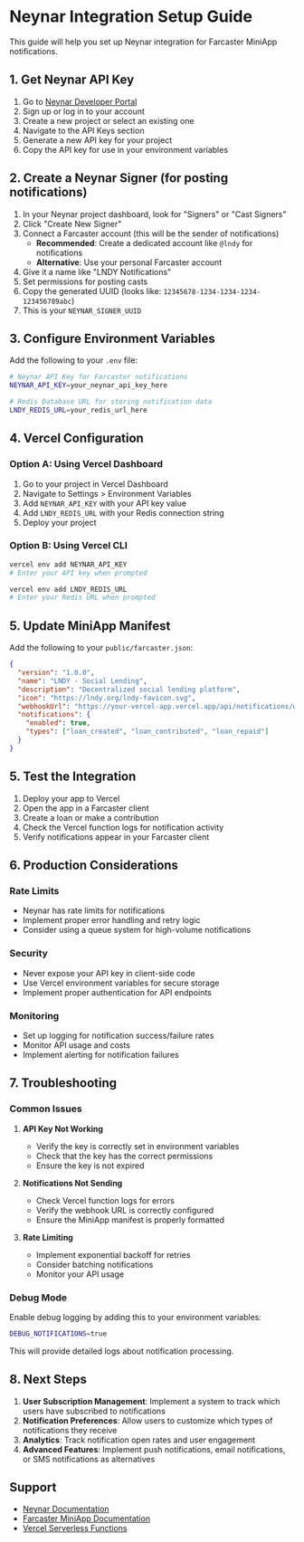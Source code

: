 # Neynar Integration Setup Guide

This guide will help you set up Neynar integration for Farcaster MiniApp notifications.

## 1. Get Neynar API Key

1. Go to [Neynar Developer Portal](https://neynar.com)
2. Sign up or log in to your account
3. Create a new project or select an existing one
4. Navigate to the API Keys section
5. Generate a new API key for your project
6. Copy the API key for use in your environment variables

## 2. Create a Neynar Signer (for posting notifications)

1. In your Neynar project dashboard, look for "Signers" or "Cast Signers"
2. Click "Create New Signer"
3. Connect a Farcaster account (this will be the sender of notifications)
   - **Recommended**: Create a dedicated account like `@lndy` for notifications
   - **Alternative**: Use your personal Farcaster account
4. Give it a name like "LNDY Notifications"
5. Set permissions for posting casts
6. Copy the generated UUID (looks like: `12345678-1234-1234-1234-123456789abc`)
7. This is your `NEYNAR_SIGNER_UUID`

## 3. Configure Environment Variables

Add the following to your `.env` file:

```bash
# Neynar API Key for Farcaster notifications
NEYNAR_API_KEY=your_neynar_api_key_here

# Redis Database URL for storing notification data
LNDY_REDIS_URL=your_redis_url_here
```

## 4. Vercel Configuration

### Option A: Using Vercel Dashboard
1. Go to your project in Vercel Dashboard
2. Navigate to Settings > Environment Variables
3. Add `NEYNAR_API_KEY` with your API key value
4. Add `LNDY_REDIS_URL` with your Redis connection string
5. Deploy your project

### Option B: Using Vercel CLI
```bash
vercel env add NEYNAR_API_KEY
# Enter your API key when prompted

vercel env add LNDY_REDIS_URL
# Enter your Redis URL when prompted
```

## 5. Update MiniApp Manifest

Add the following to your `public/farcaster.json`:

```json
{
  "version": "1.0.0",
  "name": "LNDY - Social Lending",
  "description": "Decentralized social lending platform",
  "icon": "https://lndy.org/lndy-favicon.svg",
  "webhookUrl": "https://your-vercel-app.vercel.app/api/notifications/webhook",
  "notifications": {
    "enabled": true,
    "types": ["loan_created", "loan_contributed", "loan_repaid"]
  }
}
```

## 5. Test the Integration

1. Deploy your app to Vercel
2. Open the app in a Farcaster client
3. Create a loan or make a contribution
4. Check the Vercel function logs for notification activity
5. Verify notifications appear in your Farcaster client

## 6. Production Considerations

### Rate Limits
- Neynar has rate limits for notifications
- Implement proper error handling and retry logic
- Consider using a queue system for high-volume notifications

### Security
- Never expose your API key in client-side code
- Use Vercel environment variables for secure storage
- Implement proper authentication for API endpoints

### Monitoring
- Set up logging for notification success/failure rates
- Monitor API usage and costs
- Implement alerting for notification failures

## 7. Troubleshooting

### Common Issues

1. **API Key Not Working**
   - Verify the key is correctly set in environment variables
   - Check that the key has the correct permissions
   - Ensure the key is not expired

2. **Notifications Not Sending**
   - Check Vercel function logs for errors
   - Verify the webhook URL is correctly configured
   - Ensure the MiniApp manifest is properly formatted

3. **Rate Limiting**
   - Implement exponential backoff for retries
   - Consider batching notifications
   - Monitor your API usage

### Debug Mode

Enable debug logging by adding this to your environment variables:

```bash
DEBUG_NOTIFICATIONS=true
```

This will provide detailed logs about notification processing.

## 8. Next Steps

1. **User Subscription Management**: Implement a system to track which users have subscribed to notifications
2. **Notification Preferences**: Allow users to customize which types of notifications they receive
3. **Analytics**: Track notification open rates and user engagement
4. **Advanced Features**: Implement push notifications, email notifications, or SMS notifications as alternatives

## Support

- [Neynar Documentation](https://docs.neynar.com)
- [Farcaster MiniApp Documentation](https://miniapps.farcaster.xyz)
- [Vercel Serverless Functions](https://vercel.com/docs/functions)
